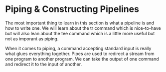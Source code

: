 # Piping & Constructing Pipelines
The most important thing to learn in this section is what a pipeline is and how to write one.
We will learn about the tr command which is nice-to-have but will also lean about the tee command which is a little more useful but not as imporant as piping.

When it comes to piping, a command accepting standard input is really what glues everything together.
Pipes are used to redirect a stream from one program to another program. We can take the output of one command and redirect it to the input of another.
